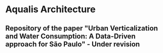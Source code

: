 # Aqualis Architecture

## Repository of the paper "Urban Verticalization and Water Consumption: A Data-Driven approach for São Paulo" - Under revision
